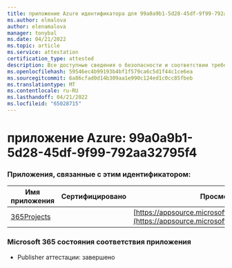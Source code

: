 ```yaml
---
title: приложение Azure идентификатора для 99a0a9b1-5d28-45df-9f99-792aa32795f4
ms.author: elmalova
author: elenamalova
manager: tonybal
ms.date: 04/21/2022
ms.topic: article
ms.service: attestation
certification_type: attested
description: Все доступные сведения о безопасности и соответствии требованиям для 99a0a9b1-5d28-45df-9f99-792aa32795f4.
ms.openlocfilehash: 59546ec4b99193b4bf1f579ca6c5d1f44c1ce6ea
ms.sourcegitcommit: 6a86cfad0d14b309aa1e990c124ed1c0cc85fbeb
ms.translationtype: MT
ms.contentlocale: ru-RU
ms.lasthandoff: 04/21/2022
ms.locfileid: "65028715"
---
```

# <a name="azure-app-id-99a0a9b1-5d28-45df-9f99-792aa32795f4"></a>приложение Azure: 99a0a9b1-5d28-45df-9f99-792aa32795f4


### <a name="apps-associated-with-this-id"></a>Приложения, связанные с этим идентификатором:
| **Имя приложения** | **Сертифицировано** | **Просмотр в AppSource** |
|--------------|---------------|-----------------------|
| [365Projects](../forward/WA200002160.md) |  | [https://appsource.microsoft.com/product/office/WA200002160](https://appsource.microsoft.com/product/office/WA200002160) |

### <a name="microsoft-365-app-compliance-status"></a>Microsoft 365 состояния соответствия приложения
- Publisher аттестации: завершено
